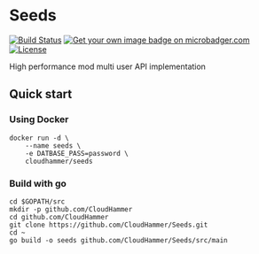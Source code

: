 # Seeds

<a href="https://cloud.drone.io/CloudHammer/Seeds"><img src="https://cloud.drone.io/api/badges/CloudHammer/Seeds/status.svg" alt="Build Status"></a>
<a href="https://microbadger.com/images/cloudhammer/seeds"><img src="https://images.microbadger.com/badges/image/cloudhammer/seeds.svg" alt="Get your own image badge on microbadger.com"></a>
<a href="https://opensource.org/licenses/GPL-3.0"><img src="https://img.shields.io/badge/license-GPL--3.0-blue.svg" alt="License"></a>

High performance mod multi user API implementation

## Quick start
### Using Docker
```
docker run -d \
    --name seeds \
    -e DATBASE_PASS=password \
    cloudhammer/seeds
```
### Build with go
```
cd $GOPATH/src
mkdir -p github.com/CloudHammer
cd github.com/CloudHammer
git clone https://github.com/CloudHammer/Seeds.git
cd ~
go build -o seeds github.com/CloudHammer/Seeds/src/main
```